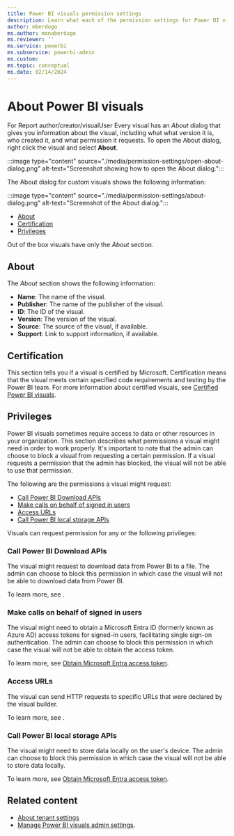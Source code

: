 ```yaml
---
title: Power BI visuals permission settings
description: Learn what each of the permission settings for Power BI visuals does.
author: mberdugo
ms.author: monaberdugo
ms.reviewer: ''
ms.service: powerbi
ms.subservice: powerbi-admin
ms.custom:
ms.topic: conceptual
ms.date: 02/14/2024
---
```


# About Power BI visuals

For Report author/creator/visualUser
Every visual has an *About* dialog that gives you information about the visual, including what what version it is, who created it, and what permission it requests. To open the About dialog, right click the visual and select **About**.

:::image type="content" source="./media/permission-settings/open-about-dialog.png" alt-text="Screenshot showing how to open the About dialog.":::

The About dialog for custom visuals shows the following information:

:::image type="content" source="./media/permission-settings/about-dialog.png" alt-text="Screenshot of the About dialog.":::

* [About](#about)
* [Certification](#certification)
* [Privileges](#privileges)

Out of the box visuals have only the *About* section.

## About

The *About* section shows the following information:

* **Name**: The name of the visual.
* **Publisher**: The name of the publisher of the visual.
* **ID**: The ID of the visual.
* **Version**: The version of the visual.
* **Source**: The source of the visual, if available.
* **Support**: Link to support information, if available.

## Certification

This section tells you if a visual is certified by Microsoft. Certification means that the visual meets certain specified code requirements and testing by the Power BI team.
For more information about certified visuals, see [Certified Power BI visuals](./power-bi-custom-visuals-certified.md).

## Privileges

Power BI visuals sometimes require access to data or other resources in your organization. This section describes what permissions a visual might need in order to work properly.
It's important to note that the admin can choose to block a visual from requesting a certain permission. If a visual requests a permission that the admin has blocked, the visual will not be able to use that permission.

The following are the permissions a visual might request:

* [Call Power BI Download APIs](#call-power-bi-download-apis)
* [Make calls on behalf of signed in users](#make-calls-on-behalf-of-signed-in-users)
* [Access URLs](#access-urls)
* [Call Power BI local storage APIs](#call-power-bi-local-storage-apis)

Visuals can request permission for any or the following privileges:

### Call Power BI Download APIs

The visual might request to download data from Power BI to a file. The admin can choose to block this permission in which case the visual will not be able to download data from Power BI.

To learn more, see []().

### Make calls on behalf of signed in users

The visual might need to obtain a Microsoft Entra ID (formerly known as Azure AD) access tokens for signed-in users, facilitating single sign-on authentication. The admin can choose to block this permission in which case the visual will not be able to obtain the access token.

To learn more, see [Obtain Microsoft Entra access token](/fbric/admin/organizational-visuals#obtain-microsoft-entra-access-token).

### Access URLs

The visual can send HTTP requests to specific URLs that were declared by the visual builder.

To learn more, see []().

### Call Power BI local storage APIs

The visual might need to store data locally on the user's device. The admin can choose to block this permission in which case the visual will not be able to store data locally.

To learn more, see [Obtain Microsoft Entra access token](/fbric/admin/organizational-visuals#obtain-microsoft-entra-access-token).

## Related content

* [About tenant settings](fabric/admin/tenant-settings-index)
* [Manage Power BI visuals admin settings](/fabric/admin/organizational-visuals).
